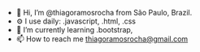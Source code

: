 - 👋 Hi, I’m @thiagoramosrocha from São Paulo, Brazil.
- ⚙️ I use daily: .javascript, .html, .css
- 🌱 I’m currently learning .bootstrap,
- 📫 How to reach me thiagoramosrocha@gmail.com


